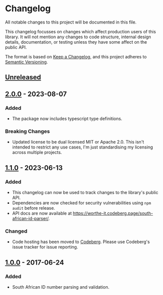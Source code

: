 # Changelog

All notable changes to this project will be documented in this file.

This changelog focusses on changes which affect production users of this
library. It will not mention any changes to code structure, internal design
details, documentation, or testing unless they have some affect on the public
API.

The format is based on [Keep a Changelog](https://keepachangelog.com/en/1.1.0/),
and this project adheres to [Semantic Versioning](https://semver.org/spec/v2.0.0.html).

## [Unreleased]

## [2.0.0] - 2023-08-07

### Added

- The package now includes typescript type definitions.

### Breaking Changes

- Updated license to be dual licensed MIT or Apache 2.0. This isn't intended to
  restrict any use cases, I'm just standardising my licensing across multiple
  projects.

## [1.1.0] - 2023-06-13

### Added

- This changelog can now be used to track changes to the library's public API.
- Dependencies are now checked for security vulnerabilities using `npm audit`
  before release.
- API docs are now available at
  https://worthe-it.codeberg.page/south-african-id-parser/.

### Changed

- Code hosting has been moved to
  [Codeberg](https://codeberg.org/worthe-it/south-african-id-parser). Please use
  Codeberg's issue tracker for issue reporting.

## [1.0.0] - 2017-06-24

### Added

- South African ID number parsing and validation.

[unreleased]: https://codeberg.org/worthe-it/south-african-id-parser/compare/v2.0.0...HEAD
[2.0.0]: https://codeberg.org/worthe-it/south-african-id-parser/releases/tag/v2.0.0
[1.1.0]: https://codeberg.org/worthe-it/south-african-id-parser/releases/tag/v1.1.0
[1.0.0]: https://codeberg.org/worthe-it/south-african-id-parser/releases/tag/v1.0.0
